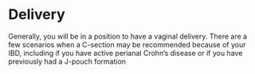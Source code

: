 <h1>Delivery</h1>

Generally, you will be in a position to have a vaginal delivery.
There are a few scenarios when a C-section may be recommended because of your IBD,
including if you have active perianal Crohn’s disease or if you have previously had a
J-pouch formation
